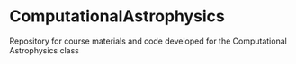 # ComputationalAstrophysics
Repository for course materials and code developed for the Computational Astrophysics class
